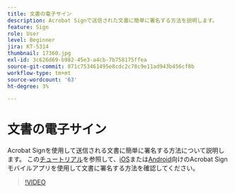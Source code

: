 ```yaml
---
title: 文書の電子サイン
description: Acrobat Signで送信された文書に簡単に署名する方法を説明します。
feature: Sign
role: User
level: Beginner
jira: KT-5314
thumbnail: 17360.jpg
exl-id: 3c626d69-b982-45e3-a4cb-7b758175ffea
source-git-commit: 871c753461495e8cdc2c78c9e11ad943b456cf8b
workflow-type: tm+mt
source-wordcount: '63'
ht-degree: 3%

---
```


# 文書の電子サイン

Acrobat Signを使用して送信される文書に簡単に署名する方法について説明します。 この[チュートリアル](../mobile/sign-mobile.md)を参照して、[iOS](https://apps.apple.com/jp/app/adobe-sign/id481082197)または[Android](https://play.google.com/store/apps/details?id=com.adobe.echosign&amp;hl=ja)向けのAcrobat Signモバイルアプリを使用して文書に署名する方法を確認してください。

>[!VIDEO](https://video.tv.adobe.com/v/344217?quality=12&learn=on&hidetitle=true)
